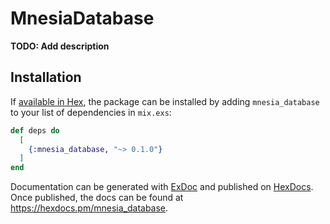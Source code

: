 # MnesiaDatabase

**TODO: Add description**

## Installation

If [available in Hex](https://hex.pm/docs/publish), the package can be installed
by adding `mnesia_database` to your list of dependencies in `mix.exs`:

```elixir
def deps do
  [
    {:mnesia_database, "~> 0.1.0"}
  ]
end
```

Documentation can be generated with [ExDoc](https://github.com/elixir-lang/ex_doc)
and published on [HexDocs](https://hexdocs.pm). Once published, the docs can
be found at <https://hexdocs.pm/mnesia_database>.

